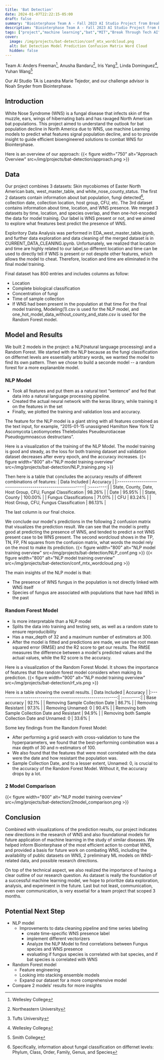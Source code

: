 ```yaml
---
title: 'Bat Detection'
date: 2024-01-07T22:22:15-05:00
draft: false
summary: "Biointerphase Team A - Fall 2023 AI Studio Project from Break Through Tech AI program at MIT."
description: "Biointerphase Team A - Fall 2023 AI Studio Project from Break Through Tech AI @ MIT."
tags: ["project","machine learning","bat","MIT","Break Through Tech AI"]
cover:
  image: /img/projects/bat-detection/conf_mtx_wordcloud.png
  alt: Bat Detection Model Prediction Confusion Matrix Word Cloud
  hidden: false
---
```

Team A: Anders Freeman[^1], Anusha Bandaru[^2], Iris Yang[^3], Linda Dominguez[^1], Yuhan Wang[^4]

[^1]: Wellesley College
[^2]: Northeastern University
[^3]: Tufts University
[^4]: Smith College

Our AI Studio TA is Leandra Marie Tejedor, and our challenge advisor is Noah Snyder from Biointerphase.

## Introduction
White Nose Syndrome (WNS) is a fungal disease that infects skin of the muzzle, ears, wings of hibernating bats and has ravaged North American bat populations. This project aimed to understand the outlook for bat population decline in North America due to WNS, use machine Learning models to predict what features signal population decline, and so to provide insight to guide efficient bioengineered solutions to combat WNS for Biointerphase. 

Here is an overview of our approach:
{{< figure width="750" alt="Approach Overview" src=/img/projects/bat-detection/approach.png >}}


## Data
Our project combines 3 datasets: Skin mycobiomes of Easter North American bats, west_master_table, and white_nose_county_status. The first 2 datasets contain information about bat population, fungi detected[^5], collection date, collection location, host group, CFU, etc. The 3rd dataset contains information about time, location, and WNS presence. We merged 3 datasets by time, location, and species overlap, and then one-hot-encoded the data for model training. Our label is WNS present or not, and we aimed to explore what freatures best predict the presence of WNS.

Exploritory Data Analysis was performed in EDA_west_master_table.ipynb, and further data exploration and data cleaning of the merged dataset is in CURRENT_DATA_CLEANING.ipynb. Unfortunately, we realized that location and time are highly related to our label,so different location and time can be used to directly tell if WNS is present or not despite other features, which allows the model to cheat. Therefore, location and time are eliminated in the final model training.

Final dataset has 800 entries and includes columns as follow:
* Location
* Complete biological classification
* Concentration of fungi
* Time of sample collection
* If WNS had been present in the population at that time
For the final model training, Modeling(1).csv is used for the NLP model, and one_hot_model_data_without_county_and_state.csv is used for the Random Forest model.

[^5]: Specifically, information about fungal classification on differnet levels: Phylum, Class,	Order, Family, Genus, and Species

## Model and Results
We built 2 models in the project: a NLP(natural language processing) and a Random Forest. We started with the NLP because as the fungi classification on differnet levels are essentially arbitrary words, we wanted the model to find its own pattern. Then we chose to build a seconde model -- a random forest for a more explananble model.

### NLP Model 
- Took all features and put them as a natural text “sentence” and fed that data into a natural
language processing pipeline.
- Created the actual neural network with the keras library, while training it on the features in
the set
- Finally, we plotted the training and validation loss and accuracy.

The feature for the NLP model is a giant string with all features combined as the text input, for example, “2015-01-15 unassigned Hamilton New York 12 Ascomycota Leotiomycetes Thelebolales Pseudeurotiaceae Pseudogymnoascus destructans”.

Here is a visualization of the training of the NLP Model. The model training is good and steady, as the loss for both training dataset and validation dataset decreases after every epoch, and the accuracy increases. 
{{< figure width="800" alt="NLP model training overview" src=/img/projects/bat-detection/NLP_training.png >}}

Then here is a table that concludes the accuracy results of different combinations of features:
|                  Data   Included                             |  Accuracy  |
|:------------------------------------------------------------:| :---------:|
| State, County, Date, Host Group, CFU, Fungal Classification  |    98.26%  |
|                    Date                                      |    95.95%  |
|                    State, County                             |    100.00% |
|            Fungus Classifications                            |    71.01%  |
|            CFU                                               |    83.24%  |
|           Host Group, CFU, Fungus Classification             |    86.13%  |

The last column is our final choice.

We conclude our model's predictions in the following 2 confusion matrix that visualizes the prediction result. We can see that the model is pretty good at predicting the presence of WNS, and tended to predict a not WNS present case to be WNS present. The second wordcloud shows in the TP, TN, FP, FN squares from the confusion matrix, what words the model rely on the most to make its prediction.
{{< figure width="800" alt="NLP model training overview" src=/img/projects/bat-detection/NLP_conf.png >}}
{{< figure width="800" alt="NLP model training overview" src=/img/projects/bat-detection/conf_mtx_wordcloud.png >}}

The main insights of the NLP model is that:
- The presence of WNS fungus in the population is not directly linked with WNS itself
- Species of fungus are associated with populations that have had WNS in the past

### Random Forest Model
- Is more interpretable than a NLP model
- Splits the data into training and testing sets, as well as a random state to ensure
reproducibility
- Has a max_depth of 32 and a maximum number of estimators at 300.
- After the model is fitted and predictions are made, we use the root mean squared error
(RMSE) and the R2 score to get our results. The RMSE measures the difference between a model's predicted values and the actual values, while the R2 score is the accuracy.

Here is a visualization of the Random Forest Model. It shows the importance of features that the random forest model considers when making its prediction.
{{< figure width="900" alt="NLP model training overview" src=/img/projects/bat-detection/rf_vis.png >}}

Here is a table showing the overall results.
|                  Data   Included                             |  Accuracy  |
|:------------------------------------------------------------:| :---------:|
| Base accuracy                                                |    92.1%  |
| Removing Sample Collection Date                              |    86.7%  |
|                    Removing Resistant                        |    97.3%  |
|            Removing Unnamed: 0                               |    90.4%  |
| Removing both Sample Collection Date and Resistant           |    94.9%  |
| Removing both Sample Collection Date and Unnamed: 0          |    33.6%  |

Some key findings from the Random Forest Model:
- After performing a grid search with cross-validation to tune the hyperparameters, we found that the best-performing combination was a max depth of 30 and n-estimators of 100.
- We also found that the features that were most correlated with the data were the date and how resistant the population was.
- Sample Collection Date, and to a lesser extent, Unnamed: 0, is crucial to the accuracy of the Random Forest Model. Without it, the accuracy drops by a lot.

### 2 Model Comparison
{{< figure width="800" alt="NLP model training overview" src=/img/projects/bat-detection/2model_comparison.png >}}

## Conclusion
Combined with visualizations of the prediction results, our project indicates new directions in the research of WNS and also foundational models for future application of machine learning in the study of similar diseases. We helped inform Biointerphase of the most efficient action to combat WNS, and provided a basis for future work on combating WNS, including the availability of public datasets on WNS, 2 preliminary ML models on WNS-related data, and possible research directions.

On top of the technical aspect, we also realized the importance of having a clear outline of our research question. As dataset is really the foundation of a successful machine learning model, we hope to prioritize data exploration, analysis, and experiment in the future. Last but not least, communication, even over communication, is very essetial for a team project that scoped 3 months.

## Potential Next Step
- NLP model
  - Improvements to data cleaning pipeline and time series labeling
    - create time-specific WNS presence label
    - implement different vectorizers
    - Analyze the NLP Model to find correlations between Fungus species and WNS presence
    - evaluating if fungus species is correlated with bat species, and if bat species is correlated with WNS
- Random Forest model
  - Feature engineering
  - Looking into stacking ensemble models
  - Expand our dataset for a more comprehensive model
- Compare 2 models’ results for more insights